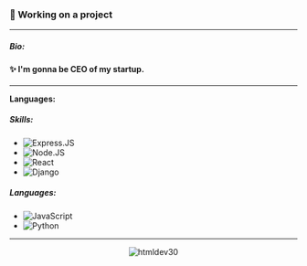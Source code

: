 ### 🌱 Working on a project
--- 
##### Bio: 
#### ✨ I'm gonna be CEO of my startup.
--- 

**Languages:**  
##### Skills:

-   ![Express.JS](https://img.shields.io/badge/-Express.JS-black?style=flat-square&logo=Express.JS) 
-  ![Node.JS](https://img.shields.io/badge/-Node.JS-black?style=flat-square&logo=Node.js) 
-   ![React](https://img.shields.io/badge/-React-black?style=flat-square&logo=react)
-   ![Django](https://img.shields.io/badge/-Django-black?style=flat-square&logo=Django)


##### Languages: 
-   ![JavaScript](https://img.shields.io/badge/-JavaScript-black?style=flat-square&logo=javascript)
-   ![Python](https://img.shields.io/badge/-Python-black?style=flat-square&logo=Python)

---
<p align="center"> <img src="https://github-readme-stats.vercel.app/api?username=htmldev30&show_icons=true&theme=light" alt="htmldev30" /> 
  
